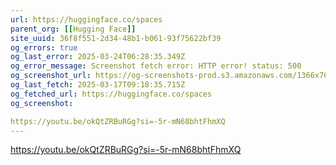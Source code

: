 ```yaml
---
url: https://huggingface.co/spaces
parent_org: [[Hugging Face]]
site_uuid: 36f8f551-2d34-48b1-b061-93f75622bf39
og_errors: true
og_last_error: 2025-03-24T06:28:35.349Z
og_error_message: Screenshot fetch error: HTTP error! status: 500
og_screenshot_url: https://og-screenshots-prod.s3.amazonaws.com/1366x768/80/false/009faf582a31ba7adf1f4c826c44f3014cc98fd9b70b5325299d55a84408d0bf.jpeg
og_last_fetch: 2025-03-17T09:18:35.715Z
og_fetched_url: https://huggingface.co/spaces
og_screenshot: 

https://youtu.be/okQtZRBuRGg?si=-5r-mN68bhtFhmXQ
---
```



https://youtu.be/okQtZRBuRGg?si=-5r-mN68bhtFhmXQ